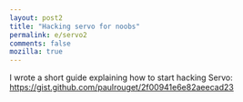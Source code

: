 ```yaml
---
layout: post2
title: "Hacking servo for noobs"
permalink: e/servo2
comments: false
mozilla: true
---
```


I wrote a short guide explaining how to start hacking Servo: 
<a href="https://gist.github.com/paulrouget/2f00941e6e82aeecad23">https://gist.github.com/paulrouget/2f00941e6e82aeecad23</a>
